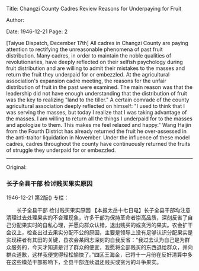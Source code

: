 Title: Changzi County Cadres Review Reasons for Underpaying for Fruit

Author:

Date: 1946-12-21
Page: 2

[Taiyue Dispatch, December 17th] All cadres in Changzi County are paying attention to rectifying the unreasonable phenomena of past fruit distribution. Many cadres, in order to maintain the noble qualities of revolutionaries, have deeply reflected on their selfish psychology during fruit distribution and are willing to admit their mistakes to the masses and return the fruit they underpaid for or embezzled. At the agricultural association's expansion cadre meeting, the reasons for the unfair distribution of fruit in the past were examined. The main reason was that the leadership did not have enough understanding that the distribution of fruit was the key to realizing "land to the tiller." A certain comrade of the county agricultural association deeply reflected on himself: "I used to think that I was serving the masses, but today I realize that I was taking advantage of the masses. I am willing to return all the things I underpaid for to the masses and apologize to them. This makes me feel relaxed and happy." Wang Haijin from the Fourth District has already returned the fruit he over-assessed in the anti-traitor liquidation in November. Under the influence of these model cadres, cadres throughout the county have continuously returned the fruits of struggle they underpaid for or embezzled.



<hr /> 

Original: 


### 长子全县干部  检讨贱买果实原因

1946-12-21
第2版()
专栏：

　　长子全县干部
    检讨贱买果实原因
    【本报太岳十七日电】长子全县干部均注意清理过去处理果实的不合理现象，许多干部为保持革命者崇高品质，深刻反省了自己分配果实时的自私心理，并愿向群众认错，退出贱买的或贪污的果实。农会扩干会议上，检查出过去果实分配不公的原因，主要是领导上没有足够认识分配果实是实现耕者有其田的关键，县农会某同志深刻的自我反省：“我过去认为自己是为群众服务的，今天才知道是讨了群众的便宜，我愿将全部贱买的东西退给群众，并向群众道歉，这样我便觉得轻松愉快了。”四区王海金，已将十一月份在反奸清算中多在这些模范干部影响下，全县干部连续退还贱买或贪污的斗争果实。
